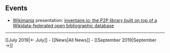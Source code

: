 <!-- LANG:EN, title="August 2019"-->



## Events

* [Wikimania](https://wikimania.wikimedia.org/wiki/Wikimania) presentation: [inventaire.io: the P2P library built on top of a Wikidata-federated open bibliographic database](https://wikimania.wikimedia.org/wiki/2019:Libraries/inventaire.io:_the_P2P_library_built_on_top_of_a_Wikidata-federated_open_bibliographic_database)



<hr>



[[July 2019|← July]] - [[News|All News]] - [[September 2019|September →]]
